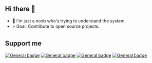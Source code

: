 ## Hi there 👋

- 🤔 I'm just a noob who's trying to understand the system.
- ⚡ Goal: Contribute to open source projects.

## Support me
[![General badge](https://img.shields.io/badge/Twitter-1DA1F2?style=for-the-badge&logo=twitter&logoColor=white)](https://twitter.com/jamwal1526)
[![General badge](https://img.shields.io/badge/Buy_Me_A_Coffee-FFDD00?style=for-the-badge&logo=buy-me-a-coffee&logoColor=black)](https://www.buymeacoffee.com/anshjamwal)
[![General badge](https://img.shields.io/badge/Gmail-D14836?style=for-the-badge&logo=gmail&logoColor=white)](mailto:anshjaamwal2002@gmail.com)
[![General badge](https://img.shields.io/badge/LinkedIn-0077B5?style=for-the-badge&logo=linkedin&logoColor=white)](https://www.linkedin.com/in/ansh-jamwal-995318161)
